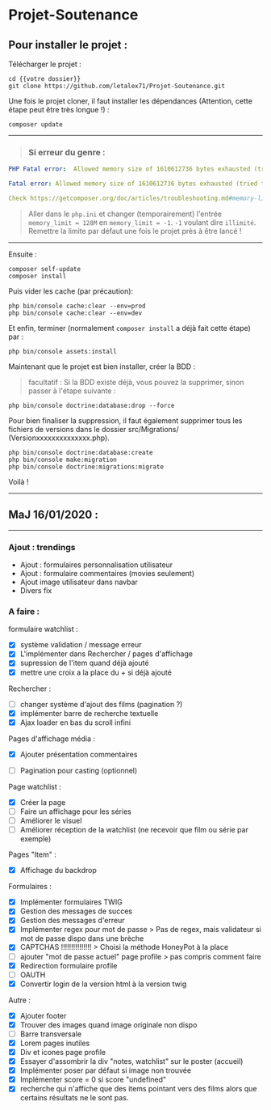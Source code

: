 # Projet-Soutenance

## Pour installer le projet : 

Télécharger le projet :
```bf
cd {{votre dossier}}
git clone https://github.com/letalex71/Projet-Soutenance.git
```

Une fois le projet cloner, il faut installer les dépendances (Attention, cette étape peut être très longue !) :
```bf
composer update
```
___
>### Si erreur du genre : 
```yaml
PHP Fatal error:  Allowed memory size of 1610612736 bytes exhausted (tried to allocate 67108864 bytes) in phar://C:/ProgramData/ComposerSetup/bin/composer.phar/src/Composer/DependencyResolver/Solver.php on line 223

Fatal error: Allowed memory size of 1610612736 bytes exhausted (tried to allocate 67108864 bytes) in phar://C:/ProgramData/ComposerSetup/bin/composer.phar/src/Composer/DependencyResolver/Solver.php on line 223

Check https://getcomposer.org/doc/articles/troubleshooting.md#memory-limit-errors for more info on how to handle out of memory errors
```
>Aller dans le `php.ini` et changer (temporairement) l'entrée `memory_limit = 128M` en `memory_limit = -1`. `-1` voulant dire `illimité`. Remettre la limite par défaut une fois le projet près à être lancé !
___
Ensuite :
```
composer self-update
composer install
```

Puis vider les cache (par précaution):
```bf
php bin/console cache:clear --env=prod
php bin/console cache:clear --env=dev
```


Et enfin, terminer (normalement `composer install` a déjà fait cette étape) par :
```bf
php bin/console assets:install
```

Maintenant que le projet est bien installer, créer la BDD : 

> facultatif : Si la BDD existe déjà, vous pouvez la supprimer, sinon passer à l'étape suivante :

```bf 
php bin/console doctrine:database:drop --force
```
Pour bien finaliser la suppression, il faut également supprimer tous les fichiers de versions dans le dossier src/Migrations/ (Versionxxxxxxxxxxxxxx.php).

```bf
php bin/console doctrine:database:create
php bin/console make:migration
php bin/console doctrine:migrations:migrate
```
Voilà !

***
## MaJ 16/01/2020 :
***
### Ajout : trendings
* Ajout : formulaires personnalisation utilisateur
* Ajout : formulaire commentaires (movies seulement)
* Ajout image utilisateur dans navbar
* Divers fix


### A faire :
formulaire watchlist :
 - [x] système validation / message erreur
 - [x] L'implémenter dans Rechercher / pages d'affichage
 - [x] supression de l'item quand déjà ajouté
 - [x] mettre une croix a la place du + si déjà ajouté

Rechercher :
 - [ ] changer système d'ajout des films (pagination ?)
 - [x] implémenter barre de recherche textuelle
 - [x] Ajax loader en bas du scroll infini

Pages d'affichage média :
 - [x]  Ajouter présentation commentaires
 - [ ]  Pagination pour casting (optionnel)


Page watchlist :
 - [x] Créer la page
 - [ ] Faire un affichage pour les séries
 - [ ] Améliorer le visuel
 - [ ] Améliorer réception de la watchlist (ne recevoir que film ou série par exemple)

Pages "Item" :

- [x] Affichage du backdrop

Formulaires :

- [x] Implémenter formulaires TWIG
- [x] Gestion des messages de succes
- [x] Gestion des messages d'erreur
- [x] Implémenter regex pour mot de passe > Pas de regex, mais validateur si mot de passe dispo dans une brèche
- [x] CAPTCHAS !!!!!!!!!!!!!!! > Choisi la méthode HoneyPot à la place
- [ ] ajouter "mot de passe actuel" page profile > pas compris comment faire
- [x] Redirection formulaire profile
- [ ] OAUTH
- [x] Convertir login de la version html à la version twig

Autre :
- [x] Ajouter footer
- [x] Trouver des images quand image originale non dispo
- [ ] Barre transversale
- [x] Lorem pages inutiles
- [x] Div et icones page profile
- [x] Essayer d'assombrir la div "notes, watchlist" sur le poster (accueil)
- [x] Implémenter poser par défaut si image non trouvée
- [x] Implémenter score = 0 si score "undefined"
- [x] recherche qui n'affiche que des items pointant vers des films alors que certains résultats ne le sont pas.